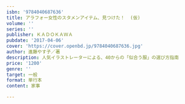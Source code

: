 ```yaml
---
isbn: '9784040687636'
title: アラフォー女性のスタメンアイテム、見つけた！  (仮)
volume: ''
series: ''
publisher: ＫＡＤＯＫＡＷＡ
pubdate: '2017-04-06'
cover: 'https://cover.openbd.jp/9784040687636.jpg'
author: 進藤やす子／著
description: 人気イラストレーターによる、40からの「似合う服」の選び方指南
price: '1200'
genre: ''
target: 一般
format: 単行本
content: 家事

---
```

